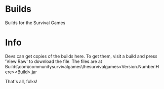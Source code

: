 Builds
======

Builds for the Survival Games

Info
======
Devs can get copies of the builds here. To get them, visit a build and press 'View Raw' to download the file. The files are at Builds\com\communitysurvivalgames\thesurvivalgames\<Version.Number.Here>\<Build>.jar

That's all, folks!
